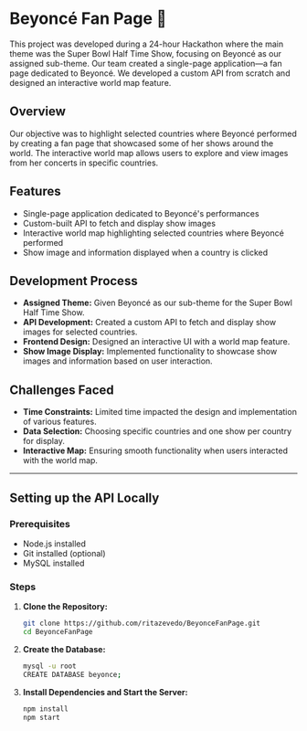 # Beyoncé Fan Page 🎤

This project was developed during a 24-hour Hackathon where the main theme was the Super Bowl Half Time Show, focusing
on Beyoncé as our assigned sub-theme. Our team created a single-page application—a fan page dedicated to Beyoncé. We
developed a custom API from scratch and designed an interactive world map feature.

## Overview

Our objective was to highlight selected countries where Beyoncé performed by creating a fan page that showcased some of
her shows around the world. The interactive world map allows users to explore and view images from her concerts in
specific countries.

## Features

- Single-page application dedicated to Beyoncé's performances
- Custom-built API to fetch and display show images
- Interactive world map highlighting selected countries where Beyoncé performed
- Show image and information displayed when a country is clicked

## Development Process

- **Assigned Theme:** Given Beyoncé as our sub-theme for the Super Bowl Half Time Show.
- **API Development:** Created a custom API to fetch and display show images for selected countries.
- **Frontend Design:** Designed an interactive UI with a world map feature.
- **Show Image Display:** Implemented functionality to showcase show images and information based on user interaction.

## Challenges Faced

- **Time Constraints:** Limited time impacted the design and implementation of various features.
- **Data Selection:** Choosing specific countries and one show per country for display.
- **Interactive Map:** Ensuring smooth functionality when users interacted with the world map.

---

## Setting up the API Locally

### Prerequisites

- Node.js installed
- Git installed (optional)
- MySQL installed

### Steps

1. **Clone the Repository:**

   ```bash
   git clone https://github.com/ritazevedo/BeyonceFanPage.git
   cd BeyonceFanPage
   ```
2. **Create the Database:**

   ```bash
   mysql -u root
   CREATE DATABASE beyonce;
   ```
   
3. **Install Dependencies and Start the Server:**

   ```bash
   npm install
   npm start
   ```
